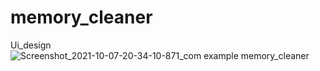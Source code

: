 # memory_cleaner
Ui_design
![Screenshot_2021-10-07-20-34-10-871_com example memory_cleaner](https://user-images.githubusercontent.com/92102583/145703643-9c81bb22-5b54-42e0-9475-993f91c75c48.jpg)
